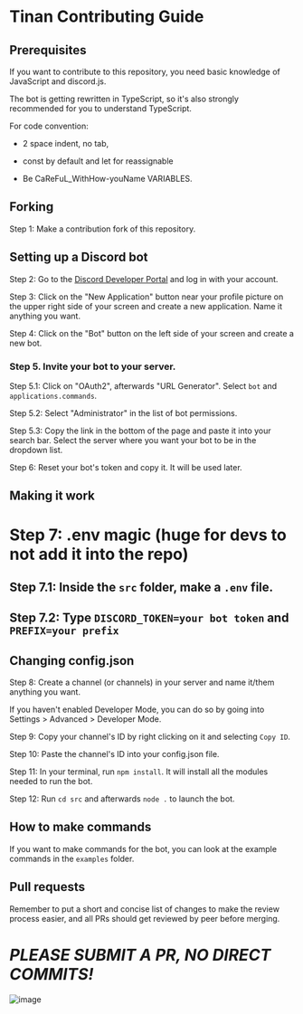# Tinan Contributing Guide

## Prerequisites

If you want to contribute to this repository, you need basic knowledge of JavaScript and discord.js. 

The bot is getting rewritten in TypeScript, so it's also strongly recommended for you to understand TypeScript.

For code convention:

- 2 space indent, no tab, 

- const by default and let for reassignable

- Be CaReFuL_WithHow-youName VARIABLES.

## Forking

Step 1: Make a contribution fork of this repository.

## Setting up a Discord bot

Step 2: Go to the [Discord Developer Portal](https://discord.com/developers/applications) and log in with your account.

Step 3: Click on the "New Application" button near your profile picture on the upper right side of your screen and create a new application. Name it anything you want.

Step 4: Click on the "Bot" button on the left side of your screen and create a new bot.

### Step 5. Invite your bot to your server.

Step 5.1: Click on "OAuth2", afterwards "URL Generator". Select `bot` and `applications.commands`.

Step 5.2: Select "Administrator" in the list of bot permissions.

Step 5.3: Copy the link in the bottom of the page and paste it into your search bar. Select the server where you want your bot to be in the dropdown list.

Step 6: Reset your bot's token and copy it. It will be used later.

## Making it work

# **Step 7: .env magic (huge for devs to not add it into the repo)**

## **Step 7.1: Inside the `src` folder, make a `.env` file.**

## **Step 7.2: Type `DISCORD_TOKEN=your bot token` and `PREFIX=your prefix`**

## Changing config.json

Step 8: Create a channel (or channels) in your server and name it/them anything you want.

If you haven't enabled Developer Mode, you can do so by going into Settings > Advanced > Developer Mode.

Step 9: Copy your channel's ID by right clicking on it and selecting `Copy ID`.

Step 10: Paste the channel's ID into your config.json file.

Step 11: In your terminal, run `npm install`. It will install all the modules needed to run the bot.

Step 12: Run `cd src` and afterwards `node .` to launch the bot.

## How to make commands

If you want to make commands for the bot, you can look at the example commands in the `examples` folder.

## Pull requests

Remember to put a short and concise list of changes to make the review process easier, and all PRs should get reviewed by peer before merging.

# ***PLEASE SUBMIT A PR, NO DIRECT COMMITS!***
![image](https://user-images.githubusercontent.com/51555391/176925763-cdfd57ba-ae1e-4bf3-85e9-b3ebd30b1d59.png)
